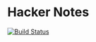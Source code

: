# Hacker Notes

[![Build Status](https://travis-ci.org/crazyguitar/hacker-notes.svg?branch=master)](https://travis-ci.org/crazyguitar/hacker-notes)
